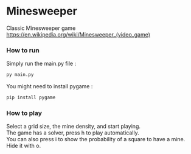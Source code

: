 # Minesweeper
Classic Minesweeper game
https://en.wikipedia.org/wiki/Minesweeper_(video_game)  


### How to run  
Simply run the main.py file :
```bash
py main.py
```
You might need to install pygame :
```bash
pip install pygame
```


### How to play
Select a grid size, the mine density, and start playing.  
The game has a solver, press h to play automatically.  
You can also press i to show the probability of a square to have a mine. Hide it with o.
